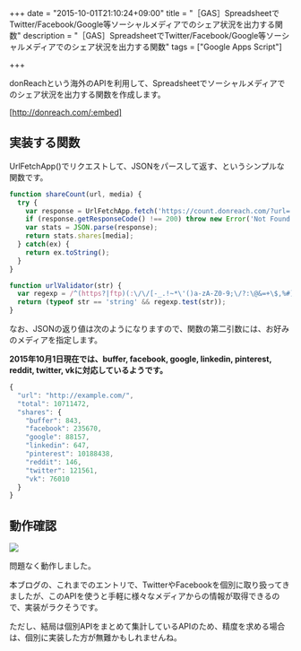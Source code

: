 +++
date = "2015-10-01T21:10:24+09:00"
title = "［GAS］SpreadsheetでTwitter/Facebook/Google等ソーシャルメディアでのシェア状況を出力する関数"
description = "［GAS］SpreadsheetでTwitter/Facebook/Google等ソーシャルメディアでのシェア状況を出力する関数"
tags = ["Google Apps Script"]

+++

donReachという海外のAPIを利用して、Spreadsheetでソーシャルメディアでのシェア状況を出力する関数を作成します。

[http://donreach.com/:embed]

## 実装する関数

UrlFetchApp()でリクエストして、JSONをパースして返す、というシンプルな関数です。

```javascript
function shareCount(url, media) {
  try {
    var response = UrlFetchApp.fetch('https://count.donreach.com/?url='+url);
    if (response.getResponseCode() !== 200) throw new Error('Not Found');
    var stats = JSON.parse(response);
    return stats.shares[media];
  } catch(ex) {
    return ex.toString();
  }
}

function urlValidator(str) {
  var regexp = /^(https?|ftp)(:\/\/[-_.!~*\'()a-zA-Z0-9;\/?:\@&=+\$,%#]+)$/;
  return (typeof str == 'string' && regexp.test(str));
}
```

なお、JSONの返り値は次のようになりますので、関数の第二引数には、お好みのメディアを指定します。

<b>2015年10月1日現在では、buffer, facebook, google, linkedin, pinterest, reddit, twitter, vkに対応しているようです。</b>

```javascript
{
  "url": "http://example.com/",
  "total": 10711472,
  "shares": {
    "buffer": 843,
    "facebook": 235670,
    "google": 88157,
    "linkedin": 647,
    "pinterest": 10188438,
    "reddit": 146,
    "twitter": 121561,
    "vk": 76010
  }
}
```

## 動作確認

![](https://i.gyazo.com/8c0ff34fef5454c37cc12b10cd45064f.png)

問題なく動作しました。

本ブログの、これまでのエントリで、TwitterやFacebookを個別に取り扱ってきましたが、このAPIを使うと手軽に様々なメディアからの情報が取得できるので、実装がラクそうです。

ただし、結局は個別APIをまとめて集計しているAPIのため、精度を求める場合は、個別に実装した方が無難かもしれませんね。

